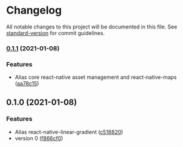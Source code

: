 # Changelog

All notable changes to this project will be documented in this file. See [standard-version](https://github.com/conventional-changelog/standard-version) for commit guidelines.

### [0.1.1](https://github.com/youngjuning/umi-plugin-react-native/compare/v0.1.0...v0.1.1) (2021-01-08)


### Features

* Alias core react-native asset management and react-native-maps ([aa78c15](https://github.com/youngjuning/umi-plugin-react-native/commit/aa78c153898357092e6783e94e967c36903fab1f))

## 0.1.0 (2021-01-08)


### Features

* Alias react-native-linear-gradient ([c518820](https://github.com/youngjuning/umi-plugin-react-native/commit/c518820cf99a7e3a4feadadd8230093593aaf52b))
* version 0 ([f866cf0](https://github.com/youngjuning/umi-plugin-react-native/commit/f866cf00909a8c12b8495e4246fc22ae088e0c2e))
